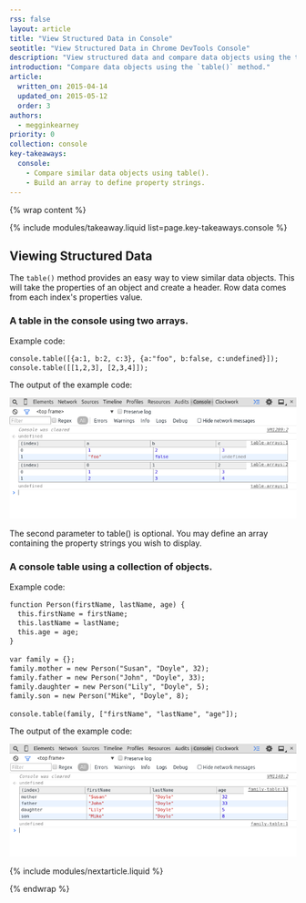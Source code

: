 ```yaml
---
rss: false
layout: article
title: "View Structured Data in Console"
seotitle: "View Structured Data in Chrome DevTools Console"
description: "View structured data and compare data objects using the table() method."
introduction: "Compare data objects using the `table()` method."
article:
  written_on: 2015-04-14
  updated_on: 2015-05-12
  order: 3
authors:
  - megginkearney
priority: 0
collection: console
key-takeaways:
  console:
    - Compare similar data objects using table().
    - Build an array to define property strings.
---
```

{% wrap content %}

{% include modules/takeaway.liquid list=page.key-takeaways.console %}

## Viewing Structured Data

The `table()` method provides an easy way to view similar data objects. This will take the properties of an object and create a header. Row data comes from each index's properties value.

### A table in the console using two arrays.

Example code:

    console.table([{a:1, b:2, c:3}, {a:"foo", b:false, c:undefined}]);
    console.table([[1,2,3], [2,3,4]]);
  
The output of the example code:

![console table display](images/table-arrays.png)

The second parameter to table() is optional. You may define an array containing the property strings you wish to display.

### A console table using a collection of objects.

Example code:

    function Person(firstName, lastName, age) {
      this.firstName = firstName;
      this.lastName = lastName;
      this.age = age;
    }
    
    var family = {};
    family.mother = new Person("Susan", "Doyle", 32);
    family.father = new Person("John", "Doyle", 33);
    family.daughter = new Person("Lily", "Doyle", 5);
    family.son = new Person("Mike", "Doyle", 8);
  
    console.table(family, ["firstName", "lastName", "age"]);

The output of the example code:

![console output with table objects](images/table-people-objects.png)

{% include modules/nextarticle.liquid %}

{% endwrap %}
